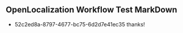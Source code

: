## OpenLocalization Workflow Test MarkDown
* 52c2ed8a-8797-4677-bc75-6d2d7e41ec35 
thanks!<!--HONumber=Mar16_HO2-->

